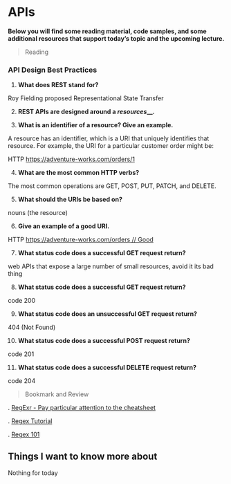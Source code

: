 # APIs


**Below you will find some reading material, code samples, and some additional resources that support today’s topic and the upcoming lecture.**



> Reading

### API Design Best Practices

1. **What does REST stand for?**

Roy Fielding proposed Representational State Transfer


2. **REST APIs are designed around a _resources___.**


3. **What is an identifier of a resource? Give an example.**

A resource has an identifier, which is a URI that uniquely identifies that resource. For example, the URI for a particular customer order might be:

HTTP https://adventure-works.com/orders/1


4. **What are the most common HTTP verbs?**

The most common operations are GET, POST, PUT, PATCH, and DELETE.


5. **What should the URIs be based on?**

nouns (the resource)

6. **Give an example of a good URI.**

HTTP [https://adventure-works.com/orders // Good](https://github.com/)


7. **What status code does a successful GET request return?**

web APIs that expose a large number of small resources, avoid it its bad thing
 
8. **What status code does a successful GET request return?**

code 200

9. **What status code does an unsuccessful GET request return?**

404 (Not Found)

10. **What status code does a successful POST request return?**

code 201


11. **What status code does a successful DELETE request return?**

code 204




> Bookmark and Review

. [RegExr - Pay particular attention to the cheatsheet](https://regexr.com/)

. [Regex Tutorial](https://medium.com/factory-mind/regex-tutorial-a-simple-cheatsheet-by-examples-649dc1c3f285)

. [Regex 101](https://regex101.com/)


## Things I want to know more about

Nothing for today
